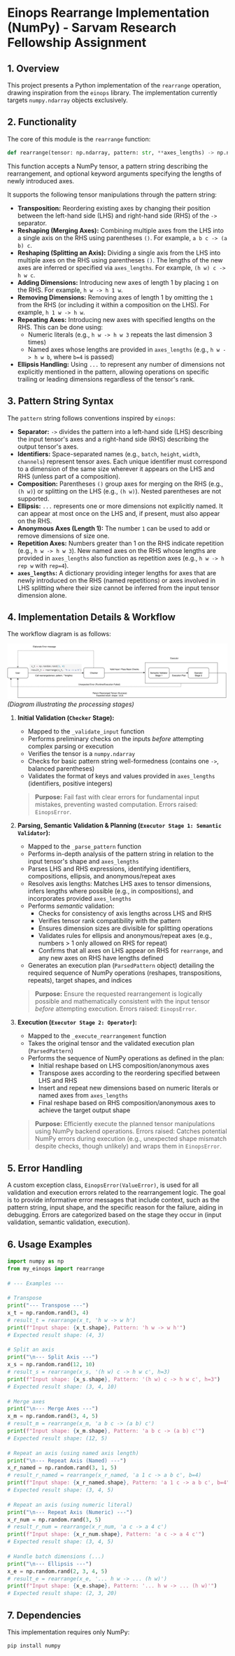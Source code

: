# Einops Rearrange Implementation (NumPy) - Sarvam Research Fellowship Assignment

## 1. Overview

This project presents a Python implementation of the `rearrange` operation, drawing inspiration from the `einops` library. The implementation currently targets `numpy.ndarray` objects exclusively.

## 2. Functionality

The core of this module is the `rearrange` function:

```python
def rearrange(tensor: np.ndarray, pattern: str, **axes_lengths) -> np.ndarray:
```

This function accepts a NumPy tensor, a pattern string describing the rearrangement, and optional keyword arguments specifying the lengths of newly introduced axes.

It supports the following tensor manipulations through the pattern string:

- **Transposition:** Reordering existing axes by changing their position between the left-hand side (LHS) and right-hand side (RHS) of the `->` separator.
- **Reshaping (Merging Axes):** Combining multiple axes from the LHS into a single axis on the RHS using parentheses `()`. For example, `a b c -> (a b) c`.
- **Reshaping (Splitting an Axis):** Dividing a single axis from the LHS into multiple axes on the RHS using parentheses `()`. The lengths of the new axes are inferred or specified via `axes_lengths`. For example, `(h w) c -> h w c`.
- **Adding Dimensions:** Introducing new axes of length 1 by placing `1` on the RHS. For example, `h w -> h 1 w`.
- **Removing Dimensions:** Removing axes of length 1 by omitting the `1` from the RHS (or including it within a composition on the LHS). For example, `h 1 w -> h w`.
- **Repeating Axes:** Introducing new axes with specified lengths on the RHS. This can be done using:
  - Numeric literals (e.g., `h w -> h w 3` repeats the last dimension 3 times)
  - Named axes whose lengths are provided in `axes_lengths` (e.g., `h w -> h w b`, where `b=4` is passed)
- **Ellipsis Handling:** Using `...` to represent any number of dimensions not explicitly mentioned in the pattern, allowing operations on specific trailing or leading dimensions regardless of the tensor's rank.

## 3. Pattern String Syntax

The `pattern` string follows conventions inspired by `einops`:

- **Separator:** `->` divides the pattern into a left-hand side (LHS) describing the input tensor's axes and a right-hand side (RHS) describing the output tensor's axes.
- **Identifiers:** Space-separated names (e.g., `batch`, `height`, `width`, `channels`) represent tensor axes. Each unique identifier must correspond to a dimension of the same size wherever it appears on the LHS and RHS (unless part of a composition).
- **Composition:** Parentheses `()` group axes for merging on the RHS (e.g., `(h w)`) or splitting on the LHS (e.g., `(h w)`). Nested parentheses are not supported.
- **Ellipsis:** `...` represents one or more dimensions not explicitly named. It can appear at most once on the LHS and, if present, must also appear on the RHS.
- **Anonymous Axes (Length 1):** The number `1` can be used to add or remove dimensions of size one.
- **Repetition Axes:** Numbers greater than 1 on the RHS indicate repetition (e.g., `h w -> h w 3`). New named axes on the RHS whose lengths are provided in `axes_lengths` also function as repetition axes (e.g., `h w -> h rep w` with `rep=4`).
- **`axes_lengths`:** A dictionary providing integer lengths for axes that are newly introduced on the RHS (named repetitions) or axes involved in LHS splitting where their size cannot be inferred from the input tensor dimension alone.

## 4. Implementation Details & Workflow

The workflow diagram is as follows:

![Workflow Diagram](diagram.svg) _(Diagram illustrating the processing stages)_

1. **Initial Validation (`Checker` Stage):**

   - Mapped to the `_validate_input` function
   - Performs preliminary checks on the inputs _before_ attempting complex parsing or execution
   - Verifies the tensor is a `numpy.ndarray`
   - Checks for basic pattern string well-formedness (contains one `->`, balanced parentheses)
   - Validates the format of keys and values provided in `axes_lengths` (identifiers, positive integers)

   > **Purpose:** Fail fast with clear errors for fundamental input mistakes, preventing wasted computation. Errors raised: `EinopsError`.

2. **Parsing, Semantic Validation & Planning (`Executor Stage 1: Semantic Validator`):**

   - Mapped to the `_parse_pattern` function
   - Performs in-depth analysis of the pattern string in relation to the input tensor's shape and `axes_lengths`
   - Parses LHS and RHS expressions, identifying identifiers, compositions, ellipsis, and anonymous/repeat axes
   - Resolves axis lengths: Matches LHS axes to tensor dimensions, infers lengths where possible (e.g., in compositions), and incorporates provided `axes_lengths`
   - Performs _semantic_ validation:
     - Checks for consistency of axis lengths across LHS and RHS
     - Verifies tensor rank compatibility with the pattern
     - Ensures dimension sizes are divisible for splitting operations
     - Validates rules for ellipsis and anonymous/repeat axes (e.g., numbers > 1 only allowed on RHS for repeat)
     - Confirms that all axes on LHS appear on RHS for `rearrange`, and any new axes on RHS have lengths defined
   - Generates an execution plan (`ParsedPattern` object) detailing the required sequence of NumPy operations (reshapes, transpositions, repeats), target shapes, and indices

   > **Purpose:** Ensure the requested rearrangement is logically possible and mathematically consistent with the input tensor _before_ attempting execution. Errors raised: `EinopsError`.

3. **Execution (`Executor Stage 2: Operator`):**

   - Mapped to the `_execute_rearrangement` function
   - Takes the original tensor and the validated execution plan (`ParsedPattern`)
   - Performs the sequence of NumPy operations as defined in the plan:
     - Initial reshape based on LHS composition/anonymous axes
     - Transpose axes according to the reordering specified between LHS and RHS
     - Insert and repeat new dimensions based on numeric literals or named axes from `axes_lengths`
     - Final reshape based on RHS composition/anonymous axes to achieve the target output shape

   > **Purpose:** Efficiently execute the planned tensor manipulations using NumPy backend operations. Errors raised: Catches potential NumPy errors during execution (e.g., unexpected shape mismatch despite checks, though unlikely) and wraps them in `EinopsError`.

## 5. Error Handling

A custom exception class, `EinopsError(ValueError)`, is used for all validation and execution errors related to the rearrangement logic. The goal is to provide informative error messages that include context, such as the pattern string, input shape, and the specific reason for the failure, aiding in debugging. Errors are categorized based on the stage they occur in (input validation, semantic validation, execution).

## 6. Usage Examples

```python
import numpy as np
from my_einops import rearrange

# --- Examples ---

# Transpose
print("--- Transpose ---")
x_t = np.random.rand(3, 4)
# result_t = rearrange(x_t, 'h w -> w h')
print(f"Input shape: {x_t.shape}, Pattern: 'h w -> w h'")
# Expected result shape: (4, 3)

# Split an axis
print("\n--- Split Axis ---")
x_s = np.random.rand(12, 10)
# result_s = rearrange(x_s, '(h w) c -> h w c', h=3)
print(f"Input shape: {x_s.shape}, Pattern: '(h w) c -> h w c', h=3")
# Expected result shape: (3, 4, 10)

# Merge axes
print("\n--- Merge Axes ---")
x_m = np.random.rand(3, 4, 5)
# result_m = rearrange(x_m, 'a b c -> (a b) c')
print(f"Input shape: {x_m.shape}, Pattern: 'a b c -> (a b) c'")
# Expected result shape: (12, 5)

# Repeat an axis (using named axis length)
print("\n--- Repeat Axis (Named) ---")
x_r_named = np.random.rand(3, 1, 5)
# result_r_named = rearrange(x_r_named, 'a 1 c -> a b c', b=4)
print(f"Input shape: {x_r_named.shape}, Pattern: 'a 1 c -> a b c', b=4")
# Expected result shape: (3, 4, 5)

# Repeat an axis (using numeric literal)
print("\n--- Repeat Axis (Numeric) ---")
x_r_num = np.random.rand(3, 5)
# result_r_num = rearrange(x_r_num, 'a c -> a 4 c')
print(f"Input shape: {x_r_num.shape}, Pattern: 'a c -> a 4 c'")
# Expected result shape: (3, 4, 5)

# Handle batch dimensions (...)
print("\n--- Ellipsis ---")
x_e = np.random.rand(2, 3, 4, 5)
# result_e = rearrange(x_e, '... h w -> ... (h w)')
print(f"Input shape: {x_e.shape}, Pattern: '... h w -> ... (h w)'")
# Expected result shape: (2, 3, 20)
```

## 7. Dependencies

This implementation requires only NumPy:

```bash
pip install numpy
```
